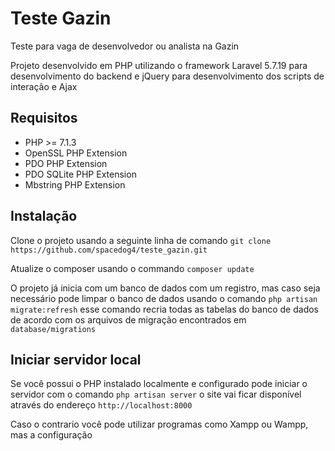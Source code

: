 # Teste Gazin
Teste para vaga de desenvolvedor ou analista na Gazin

Projeto desenvolvido em PHP utilizando o framework Laravel 5.7.19 para desenvolvimento do backend e jQuery para desenvolvimento dos scripts de interação e Ajax

## Requisitos
- PHP >= 7.1.3
- OpenSSL PHP Extension
- PDO PHP Extension
- PDO SQLite PHP Extension
- Mbstring PHP Extension

## Instalação
Clone o projeto usando a seguinte linha de comando
`git clone https://github.com/spacedog4/teste_gazin.git`

Atualize o composer usando o commando
`composer update`

O projeto já inicia com um banco de dados com um registro, mas caso seja necessário pode limpar o banco de dados usando o comando
`php artisan migrate:refresh`
esse comando recria todas as tabelas do banco de dados de acordo com os arquivos de migração encontrados em `database/migrations`


## Iniciar servidor local

Se você possui o PHP instalado localmente e configurado pode iniciar o servidor com o comando `php artisan server` o site vai ficar disponível através do endereço `http://localhost:8000`

Caso o contrario você pode utilizar programas como Xampp ou Wampp, mas a configuração 

